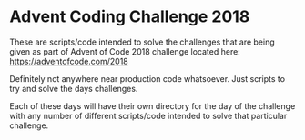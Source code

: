 # Advent Coding Challenge 2018

These are scripts/code intended to solve the challenges that are being given as part of Advent of Code 2018 challenge located here: https://adventofcode.com/2018

Definitely not anywhere near production code whatsoever. Just scripts to try and solve the days challenges.

Each of these days will have their own directory for the day of the challenge with any number of different scripts/code intended to solve that particular challenge.

